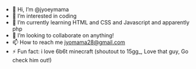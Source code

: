 - 👋 Hi, I’m @jyoeymama
- 👀 I’m interested in coding
- 🌱 I’m currently learning HTML and CSS and Javascript and apparently php
- 💞️ I’m looking to collaborate on anything!
- 📫 How to reach me jyomama28@gmail.com
- ⚡ Fun fact: i love 6b6t minecraft (shoutout to 15gg_, Love that guy, Go check him out!)

<!---
jyoeymama/jyoeymama is a ✨ special ✨ repository because its `README.md` (this file) appears on your GitHub profile.
You can click the Preview link to take a look at your changes.
--->
